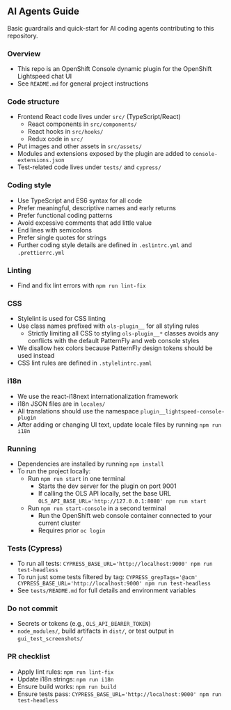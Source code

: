 ## AI Agents Guide

Basic guardrails and quick-start for AI coding agents contributing to this
repository.

### Overview

- This repo is an OpenShift Console dynamic plugin for the OpenShift Lightspeed
  chat UI
- See `README.md` for general project instructions

### Code structure

- Frontend React code lives under `src/` (TypeScript/React)
  - React components in `src/components/`
  - React hooks in `src/hooks/`
  - Redux code in `src/`
- Put images and other assets in `src/assets/`
- Modules and extensions exposed by the plugin are added to
  `console-extensions.json`
- Test-related code lives under `tests/` and `cypress/`

### Coding style

- Use TypeScript and ES6 syntax for all code
- Prefer meaningful, descriptive names and early returns
- Prefer functional coding patterns
- Avoid excessive comments that add little value
- End lines with semicolons
- Prefer single quotes for strings
- Further coding style details are defined in `.eslintrc.yml` and
  `.prettierrc.yml`

### Linting

- Find and fix lint errors with `npm run lint-fix`

### CSS

- Stylelint is used for CSS linting
- Use class names prefixed with `ols-plugin__` for all styling rules
  - Strictly limiting all CSS to styling `ols-plugin__*` classes avoids any
    conflicts with the default PatternFly and web console styles
- We disallow hex colors because PatternFly design tokens should be used instead
- CSS lint rules are defined in `.stylelintrc.yaml`

### i18n

- We use the react-i18next internationalization framework
- i18n JSON files are in `locales/`
- All translations should use the namespace `plugin__lightspeed-console-plugin`
- After adding or changing UI text, update locale files by running
  `npm run i18n`

### Running

- Dependencies are installed by running `npm install`
- To run the project locally:
  - Run `npm run start` in one terminal
    - Starts the dev server for the plugin on port 9001
    - If calling the OLS API locally, set the base URL
      `OLS_API_BASE_URL='http://127.0.0.1:8080' npm run start`
  - Run `npm run start-console` in a second terminal
    - Run the OpenShift web console container connected to your current cluster
    - Requires prior `oc login`

### Tests (Cypress)

- To run all tests: `CYPRESS_BASE_URL='http://localhost:9000' npm run test-headless`
- To run just some tests filtered by tag:
  `CYPRESS_grepTags='@acm' CYPRESS_BASE_URL='http://localhost:9000' npm run test-headless`
- See `tests/README.md` for full details and environment variables

### Do not commit

- Secrets or tokens (e.g., `OLS_API_BEARER_TOKEN`)
- `node_modules/`, build artifacts in `dist/`, or test output in
  `gui_test_screenshots/`

### PR checklist

- Apply lint rules: `npm run lint-fix`
- Update i18n strings: `npm run i18n`
- Ensure build works: `npm run build`
- Ensure tests pass: `CYPRESS_BASE_URL='http://localhost:9000' npm run test-headless`
